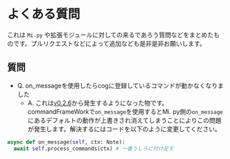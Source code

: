 # よくある質問

これは `Mi.py` や拡張モジュールに対しての来るであろう質問などをまとめたものです。プルリクエストなどによって追加なども是非是非お願いします。

## 質問

- Q. on_messageを使用したらcogに登録しているコマンドが動かなくなりました
    - A. これは[v0.2.6](changelogs/v0.2.5_to_v0.2.6/)から発生するようになった物です。 commandFrameWorkで`on_message`を使用するとMi.
      py側の`on_message`にあるデフォルトの動作が上書きされ消えてしまうことによりこの問題が発生します。解決するにはコードを以下のように変更してください。
```python
async def on_message(self, ctx: Note):
  await self.process_commands(ctx) # 一番うしろに付け足す
```
    

